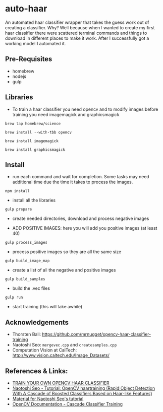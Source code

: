 # auto-haar
An automated haar classifier wrapper that takes the guess work out of creating a classifier. Why? Well because when I wanted to create my first haar classifier there were scattered terminal commands and things to download in different places to make it work. After I successfully got a working model I automated it.

## Pre-Requisites 

- homebrew
- nodejs
- gulp

## Libraries
- To train a haar classifier you need opencv and to modify images before training you need imagemagick and graphicsmagick

```brew tap homebrew/science```

```brew install --with-tbb opencv```

```brew install imagemagick```

```brew install graphicsmagick```



## Install
- run each command and wait for completion. Some tasks may need additional time due the time it takes to process the images.

```npm install```
- install all the libraries

```gulp prepare```
- create needed directories, download and process negative images

- ADD POSITIVE IMAGES: here you will add you positive images (at least 40)

```gulp process_images```
- process positive images so they are all the same size

```gulp build_image_map```
- create a list of all the negative and positive images

```gulp build_samples```
- build the .vec files

```gulp run```
- start training (this will take awhile)


## Acknowledgements

- Thorsten Ball: https://github.com/mrnugget/opencv-haar-classifier-training
- Naotoshi Seo: `mergevec.cpp` and `createsamples.cpp`
- Computation Vision at CalTech: http://www.vision.caltech.edu/Image_Datasets/

## References & Links:

- [TRAIN YOUR OWN OPENCV HAAR CLASSIFIER](http://coding-robin.de/2013/07/22/train-your-own-opencv-haar-classifier.html)
- [Naotoshi Seo - Tutorial: OpenCV haartraining (Rapid Object Detection With A Cascade of Boosted Classifiers Based on Haar-like Features)](http://note.sonots.com/SciSoftware/haartraining.html)
- [Material for Naotoshi Seo's tutorial](https://code.google.com/p/tutorial-haartraining/)
- [OpenCV Documentation - Cascade Classifier Training](http://docs.opencv.org/doc/user_guide/ug_traincascade.html)
